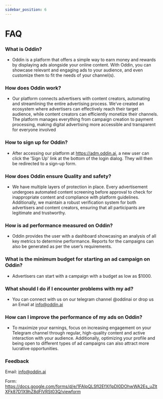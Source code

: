 ```yaml
---
sidebar_position: 6
---
```


# FAQ

### What is Oddin?

- Oddin is a platform that offers a simple way to earn money and rewards by displaying ads alongside your online content. With Oddin, you can showcase relevant and engaging ads to your audience, and even customize them to fit the needs of your channel(s).

### How does Oddin work?

- Our platform connects advertisers with content creators, automating and streamlining the entire advertising process. We’ve created an ecosystem where advertisers can effectively reach their target audience, while content creators can efficiently monetize their channels. The platform manages everything from campaign creation to payment processing, making digital advertising more accessible and transparent for everyone involved

### How to sign up for Oddin?

- After accessing our platform at https://adm.oddin.ai, a new user can click the 'Sign Up' link at the bottom of the login dialog. They will then be redirected to a sign-up form.

### How does Oddin ensure Quality and safety?

- We have multiple layers of protection in place. Every advertisement undergoes automated content screening before approval to check for inappropriate content and compliance with platform guidelines. Additionally, we maintain a robust verification system for both advertisers and content creators, ensuring that all participants are legitimate and trustworthy.

### How is ad performance measured on Oddin?

- Oddin provides the user with a dashboard showcasing an analysis of all key metrics to determine performance. Reports for the campaigns can also be generated as per the user’s requirements.

### What is the minimum budget for starting an ad campaign on Oddin?

- Advertisers can start with a campaign with a budget as low as $1000.

### What should I do if I encounter problems with my ad?

- You can connect with us on our telegram channel @oddinai or drop us an Email at info@oddin.ai

### How can I improve the performance of my ads on Oddin?

- To maximize your earnings, focus on increasing engagement on your Telegram channel through regular, high-quality content and active interaction with your audience. Additionally, optimizing your profile and being open to different types of ad campaigns can also attract more lucrative opportunities.

### Feedback

Email: info@oddin.ai

Form: https://docs.google.com/forms/d/e/1FAIpQLSfI2EfXI1pDI0DOhwWA2Es_uZltXFk87D1X9hZ8dFlVRSt03Q/viewform
